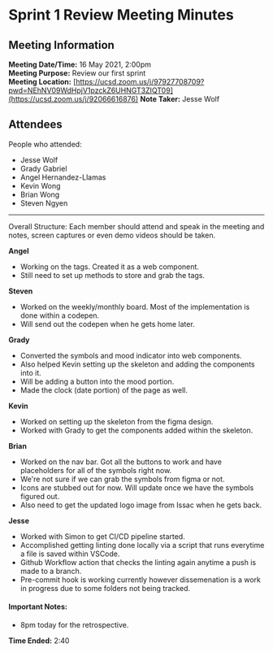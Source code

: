 # Sprint 1 Review Meeting Minutes
## Meeting Information
**Meeting Date/Time:** 16 May 2021, 2:00pm  
**Meeting Purpose:** Review our first sprint  
**Meeting Location:** [https://ucsd.zoom.us/j/97927708709?pwd=NEhNV09WdHpjV1pzckZ6UHNGT3ZIQT09](https://ucsd.zoom.us/j/92066616876)
**Note Taker:** Jesse Wolf  

## Attendees
People who attended:
- Jesse Wolf
- Grady Gabriel
- Angel Hernandez-Llamas
- Kevin Wong
- Brian Wong
- Steven Ngyen

--- 

Overall Structure: Each member should attend and speak in the meeting and notes, screen captures or even demo videos should be taken.


**Angel**
- Working on the tags. Created it as a web component. 
- Still need to set up methods to store and grab the tags. 


**Steven**
- Worked on the weekly/monthly board. Most of the implementation is done within a codepen. 
- Will send out the codepen when he gets home later. 


**Grady**
- Converted the symbols and mood indicator into web components.
- Also helped Kevin setting up the skeleton and adding the components into it.
- Will be adding a button into the mood portion.
- Made the clock (date portion) of the page as well.


**Kevin**
- Worked on setting up the skeleton from the figma design.
- Worked with Grady to get the components added within the skeleton. 


**Brian**
- Worked on the nav bar. Got all the buttons to work and have placeholders for all of the symbols right now. 
- We're not sure if we can grab the symbols from figma or not. 
- Icons are stubbed out for now. Will update once we have the symbols figured out.
- Also need to get the updated logo image from Issac when he gets back.


**Jesse**
- Worked with Simon to get CI/CD pipeline started.
- Accomplished getting linting done locally via a script that runs everytime a file is saved within VSCode.
- Github Workflow action that checks the linting again anytime a push is made to a branch.
- Pre-commit hook is working currently however dissemenation is a work in progress due to some folders not being tracked.


#### Important Notes:
- 8pm today for the retrospective.



**Time Ended:** 2:40